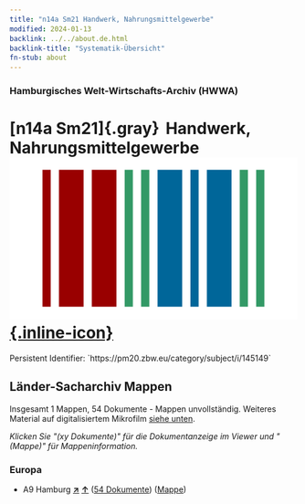 ```yaml
---
title: "n14a Sm21 Handwerk, Nahrungsmittelgewerbe"
modified: 2024-01-13
backlink: ../../about.de.html
backlink-title: "Systematik-Übersicht"
fn-stub: about
---
```


### Hamburgisches Welt-Wirtschafts-Archiv (HWWA)

# [n14a Sm21]{.gray}&#8201; Handwerk, Nahrungsmittelgewerbe &#160; [![Wikidata](/images/Wikidata-logo.svg "Wikidata"){.inline-icon}](http://www.wikidata.org/entity/Q104710688)

<div class="hint">Persistent Identifier: `https://pm20.zbw.eu/category/subject/i/145149`</div>







## Länder-Sacharchiv Mappen






Insgesamt 1 Mappen, 54 Dokumente - Mappen unvollständig. Weiteres Material auf digitalisiertem Mikrofilm [siehe unten](#filmsections).

_Klicken Sie "(xy Dokumente)" für die Dokumentanzeige im Viewer und "(Mappe)" für Mappeninformation._




### Europa

- A9 Hamburg [**&nearr;**](../../../geo/i/140905/about.de.html "Hamburg (alle Mappen)") [**&uarr;**](../../../geo/about.de.html#A9 "Ländersystematik") (<a href="https://pm20.zbw.eu/iiifview/folder/sh/140905,145149" title="über: Hamburg : Handwerk, Nahrungsmittelgewerbe" target="_blank">54 Dokumente</a>) ([Mappe](../../../../folder/sh/1409xx/140905/1451xx/145149/about.de.html))



<a id="filmsections" />













